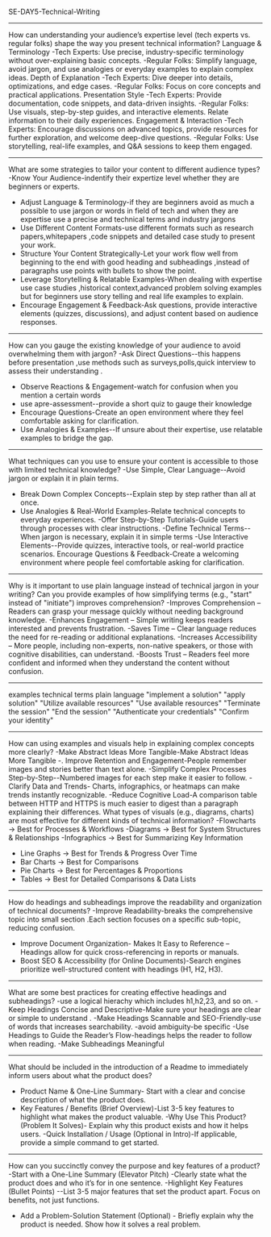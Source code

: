 SE-DAY5-Technical-Writing
****
How can understanding your audience’s expertise level (tech experts vs. regular folks) shape the way you present technical information?
Language & Terminology
-Tech Experts: Use precise, industry-specific terminology without over-explaining basic concepts.
-Regular Folks: Simplify language, avoid jargon, and use analogies or everyday examples to explain complex ideas.
Depth of Explanation
-Tech Experts: Dive deeper into details, optimizations, and edge cases. 
-Regular Folks: Focus on core concepts and practical applications.
Presentation Style
-Tech Experts: Provide documentation, code snippets, and data-driven insights.
-Regular Folks: Use visuals, step-by-step guides, and interactive elements. Relate information to their daily experiences.
Engagement & Interaction
-Tech Experts: Encourage discussions on advanced topics, provide resources for further exploration, and welcome deep-dive questions.
-Regular Folks: Use storytelling, real-life examples, and Q&A sessions to keep them engaged.

***
What are some strategies to tailor your content to different audience types?
-Know Your Audience-indentify  their expertize level whether they are beginners or experts.
- Adjust Language & Terminology-if they are beginners avoid as much a possible to use jargon or words in field of tech and when they are expertise use a precise and technical terms and industry jargons
-  Use Different Content Formats-use different formats such as research papers,whitepapers ,code snippets and detailed case study to present your work.
- Structure Your Content Strategically-Let your work flow well from beginning to the end with good heading and subheadings ,instead of paragraphs use points with bullets to show the point.
-  Leverage Storytelling & Relatable Examples-When dealing with expertise use case studies ,historical context,advanced problem solving examples but for beginners use story telling and real life examples to explain.
-  Encourage Engagement & Feedback-Ask questions, provide interactive elements (quizzes, discussions), and adjust content based on audience responses.
***  
How can you gauge the existing knowledge of your audience to avoid overwhelming them with jargon?
-Ask Direct Questions--this happens before presentation ,use methods such as surveys,polls,quick interview to assess their understanding .
- Observe Reactions & Engagement-watch for confusion when you mention a certain words
- use apre-assessment--provide a short quiz to gauge their knowledge
- Encourage Questions-Create an open environment where they feel comfortable asking for clarification.
- Use Analogies & Examples--If unsure about their expertise, use relatable examples to bridge the gap.
 
****
What techniques can you use to ensure your content is accessible to those with limited technical knowledge?
-Use Simple, Clear Language--Avoid jargon or explain it in plain terms.
- Break Down Complex Concepts--Explain step by step rather than all at once.
- Use Analogies & Real-World Examples-Relate technical concepts to everyday experiences.
-Offer Step-by-Step Tutorials-Guide users through processes with clear instructions.
-Define Technical Terms--When jargon is necessary, explain it in simple terms
-Use Interactive Elements--Provide quizzes, interactive tools, or real-world practice scenarios.
Encourage Questions & Feedback-Create a welcoming environment where people feel comfortable asking for clarification.

***
Why is it important to use plain language instead of technical jargon in your writing?
Can you provide examples of how simplifying terms (e.g., "start" instead of "initiate") improves comprehension?
-Improves Comprehension – Readers can grasp your message quickly without needing background knowledge.
-Enhances Engagement – Simple writing keeps readers interested and prevents frustration.
-Saves Time – Clear language reduces the need for re-reading or additional explanations.
-Increases Accessibility – More people, including non-experts, non-native speakers, or those with cognitive disabilities, can understand.
-Boosts Trust – Readers feel more confident and informed when they understand the content without confusion.
*****
examples
technical terms              plain language 
"implement a solution"      	"apply solution"
"Utilize available resources"  	"Use available resources"
"Terminate the session"            "End the session"
"Authenticate your credentials"      "Confirm your identity"



****
How can using examples and visuals help in explaining complex concepts more clearly?
-Make Abstract Ideas More Tangible-Make Abstract Ideas More Tangible
-. Improve Retention and Engagement-People remember images and stories better than text alone.
-Simplify Complex Processes Step-by-Step--Numbered images for each step make it easier to follow.
-Clarify Data and Trends- Charts, infographics, or heatmaps can make trends instantly recognizable.
-Reduce Cognitive Load-A comparison table between HTTP and HTTPS is much easier to digest than a paragraph explaining their differences.
What types of visuals (e.g., diagrams, charts) are most effective for different kinds of technical information?
-Flowcharts → Best for Processes & Workflows
-Diagrams → Best for System Structures & Relationships
-Infographics → Best for Summarizing Key Information
- Line Graphs → Best for Trends & Progress Over Time
- Bar Charts → Best for Comparisons
- Pie Charts → Best for Percentages & Proportions
-  Tables → Best for Detailed Comparisons & Data Lists


*****
How do headings and subheadings improve the readability and organization of technical documents?
-Improve Readability-breaks the comprehensive topic into small section .Each section focuses on a specific sub-topic, reducing confusion.
- Improve Document Organization- Makes It Easy to Reference – Headings allow for quick cross-referencing in reports or manuals.
- Boost SEO & Accessibility (for Online Documents)-Search engines prioritize well-structured content with headings (H1, H2, H3). 



*****
What are some best practices for creating effective headings and subheadings?
-use a logical hierachy which includes h1,h2,23, and so on.
-Keep Headings Concise and Descriptive-Make sure your headings are clear or simple to understand .
-Make Headings Scannable and SEO-Friendly-use of words that increases searchability.
-avoid ambiguity-be specific
-Use Headings to Guide the Reader’s Flow-headings helps the reader to follow when reading.
-Make Subheadings Meaningful
*****
What should be included in the introduction of a Readme to immediately inform users about what the product does?
- Product Name & One-Line Summary- Start with a clear and concise description of what the product does.
- Key Features / Benefits (Brief Overview)-List 3-5 key features to highlight what makes the product valuable.
-Why Use This Product? (Problem It Solves)- Explain why this product exists and how it helps users.
-Quick Installation / Usage (Optional in Intro)-If applicable, provide a simple command to get started.
*****
How can you succinctly convey the purpose and key features of a product?
-Start with a One-Line Summary (Elevator Pitch) -Clearly state what the product does and who it’s for in one sentence.
-Highlight Key Features (Bullet Points) --List 3-5 major features that set the product apart. Focus on benefits, not just functions.
- Add a Problem-Solution Statement (Optional) - Briefly explain why the product is needed.
Show how it solves a real problem.

